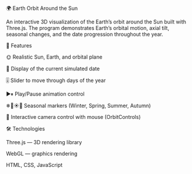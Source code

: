 🌍 Earth Orbit Around the Sun

An interactive 3D visualization of the Earth’s orbit around the Sun built with Three.js.
The program demonstrates Earth’s orbital motion, axial tilt, seasonal changes, and the date progression throughout the year.

🚀 Features

🌞 Realistic Sun, Earth, and orbital plane

📅 Display of the current simulated date

🎚 Slider to move through days of the year

▶⏸ Play/Pause animation control

❄🌸☀🍂 Seasonal markers (Winter, Spring, Summer, Autumn)

🔄 Interactive camera control with mouse (OrbitControls)

🛠 Technologies

Three.js
 — 3D rendering library

WebGL — graphics rendering

HTML, CSS, JavaScript
